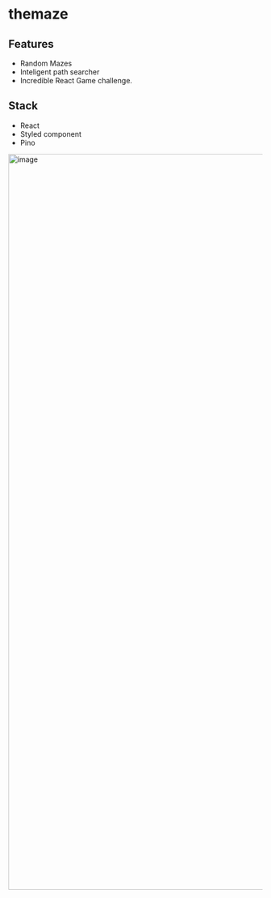 # themaze

## Features

* Random Mazes
* Inteligent path searcher
* Incredible React Game challenge.

## Stack

* React
* Styled component
* Pino

<img width="1455" alt="image" src="https://github.com/cfmartinez83/themaze/assets/2208812/1d046cd0-4ecc-431a-962f-230921a5d59b">
